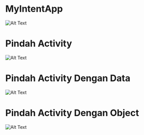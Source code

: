 # MyIntentApp
![Alt Text]()
# Pindah Activity
![Alt Text]()
# Pindah Activity Dengan Data
![Alt Text]()
# Pindah Activity Dengan Object
![Alt Text]()

